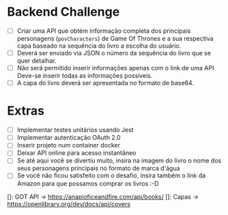 # Backend Challenge

- [ ] Criar uma API que obtém informação completa dos principais personagens (`povCharacters`) de Game Of Thrones e a sua respectiva capa baseado na sequência do livro a escolha do usuário.
- [ ] Deverá ser enviado via JSON o número da sequência do livro que se quer detalhar.
- [ ] Não será permitido inserir informações apenas com o link de uma API. Deve-se inserir todas as informações possíveis.
- [ ] A capa do livro deverá ser apresentada no formato de base64.

# Extras
- [ ] Implementar testes unitários usando Jest
- [ ] Implementar autenticação OAuth 2.0
- [ ] Inserir projeto num container docker 
- [ ] Deixar API online para acesso instantâneo
- [ ] Se até aqui você se divertiu muito, insira na imagem do livro o nome dos seus personagens principais no formato de marca d'água
- [ ] Se você não ficou satisfeito com o desafio, insira também o link da Amazon para que possamos comprar os livros :-D

[]: GOT API -> https://anapioficeandfire.com/api/books/
[]: Capas -> https://openlibrary.org/dev/docs/api/covers
